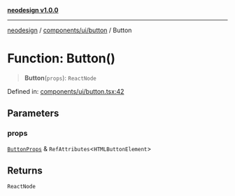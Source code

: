 [**neodesign v1.0.0**](../../../../README.md)

***

[neodesign](../../../../modules.md) / [components/ui/button](../README.md) / Button

# Function: Button()

> **Button**(`props`): `ReactNode`

Defined in: [components/ui/button.tsx:42](https://github.com/mladjom/neodesign/blob/12ebc446849a001345c104056aef95c6372b148e/components/ui/button.tsx#L42)

## Parameters

### props

[`ButtonProps`](../interfaces/ButtonProps.md) & `RefAttributes`\<`HTMLButtonElement`\>

## Returns

`ReactNode`
